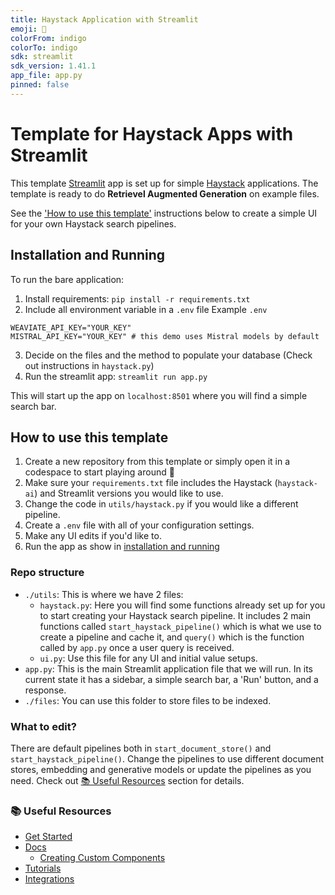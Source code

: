 ```yaml
---
title: Haystack Application with Streamlit
emoji: 👑
colorFrom: indigo
colorTo: indigo
sdk: streamlit
sdk_version: 1.41.1
app_file: app.py
pinned: false
---
```


# Template for Haystack Apps with Streamlit

This template [Streamlit](https://docs.streamlit.io/) app is set up for simple [Haystack](https://haystack.deepset.ai/) applications. The template is ready to do **Retrievel Augmented Generation** on example files.

See the ['How to use this template'](#how-to-use-this-template) instructions below to create a simple UI for your own Haystack search pipelines.

## Installation and Running
To run the bare application:
1. Install requirements: `pip install -r requirements.txt`
2. Include all environment variable in a `.env` file
  Example `.env`
  ```
  WEAVIATE_API_KEY="YOUR_KEY"
  MISTRAL_API_KEY="YOUR_KEY" # this demo uses Mistral models by default
  ```
3. Decide on the files and the method to populate your database (Check out instructions in `haystack.py`)
4. Run the streamlit app: `streamlit run app.py`

This will start up the app on `localhost:8501` where you will find a simple search bar. 

## How to use this template
1. Create a new repository from this template or simply open it in a codespace to start playing around 💙
2. Make sure your `requirements.txt` file includes the Haystack (`haystack-ai`) and Streamlit versions you would like to use.
3. Change the code in `utils/haystack.py` if you would like a different pipeline. 
4. Create a `.env` file with all of your configuration settings.
5. Make any UI edits if you'd like to.
6. Run the app as show in [installation and running](#installation-and-running)

### Repo structure
- `./utils`: This is where we have 2 files: 
    - `haystack.py`: Here you will find some functions already set up for you to start creating your Haystack search pipeline. It includes 2 main functions called `start_haystack_pipeline()` which is what we use to create a pipeline and cache it, and `query()` which is the function called by `app.py` once a user query is received.
    - `ui.py`: Use this file for any UI and initial value setups.
- `app.py`: This is the main Streamlit application file that we will run. In its current state it has a sidebar, a simple search bar, a 'Run' button, and a response.
- `./files`: You can use this folder to store files to be indexed.

### What to edit?
There are default pipelines both in `start_document_store()` and `start_haystack_pipeline()`. Change the pipelines to use different document stores, embedding and generative models or update the pipelines as you need. Check out [📚 Useful Resources](#-useful-resources) section for details.

### 📚 Useful Resources
* [Get Started](https://haystack.deepset.ai/overview/quick-start)
* [Docs](https://docs.haystack.deepset.ai/docs/intro)
    * [Creating Custom Components](https://docs.haystack.deepset.ai/docs/custom-components)
* [Tutorials](https://haystack.deepset.ai/tutorials)
* [Integrations](https://haystack.deepset.ai/integrations)
